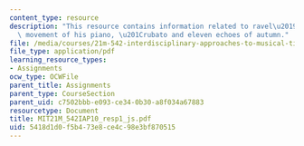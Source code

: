 ```yaml
---
content_type: resource
description: "This resource contains information related to ravel\u2019s passacaglia\
  \ movement of his piano, \u201Crubato and eleven echoes of autumn."
file: /media/courses/21m-542-interdisciplinary-approaches-to-musical-time-january-iap-2010/5418d1d0f5b473e8ce4c98e3bf870515_MIT21M_542IAP10_resp1_js.pdf
file_type: application/pdf
learning_resource_types:
- Assignments
ocw_type: OCWFile
parent_title: Assignments
parent_type: CourseSection
parent_uid: c7502bbb-e093-ce34-0b30-a8f034a67883
resourcetype: Document
title: MIT21M_542IAP10_resp1_js.pdf
uid: 5418d1d0-f5b4-73e8-ce4c-98e3bf870515
---
```

